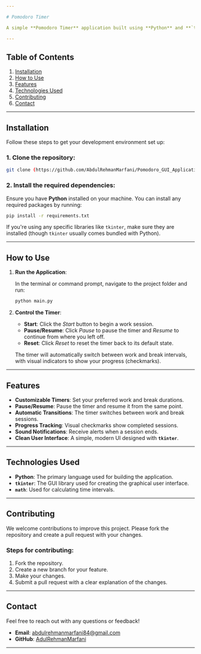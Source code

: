 ```yaml
---

# Pomodoro Timer

A simple **Pomodoro Timer** application built using **Python** and **`tkinter`**. The app follows the **Pomodoro Technique** for time management to boost productivity, offering customizable work/break intervals, visual progress tracking, and a clean user interface.

---
```


## Table of Contents

1. [Installation](#installation)
2. [How to Use](#how-to-use)
3. [Features](#features)
4. [Technologies Used](#technologies-used)
5. [Contributing](#contributing)
6. [Contact](#contact)

---

## Installation

Follow these steps to get your development environment set up:

### 1. Clone the repository:

```bash
git clone (https://github.com/AbdulRehmanMarfani/Pomodoro_GUI_Application.git)
```

### 2. Install the required dependencies:

Ensure you have **Python** installed on your machine. You can install any required packages by running:

```bash
pip install -r requirements.txt
```

If you're using any specific libraries like `tkinter`, make sure they are installed (though `tkinter` usually comes bundled with Python).

---

## How to Use

1. **Run the Application**:

   In the terminal or command prompt, navigate to the project folder and run:

   ```bash
   python main.py
   ```

2. **Control the Timer**:
   - **Start**: Click the *Start* button to begin a work session.
   - **Pause/Resume**: Click *Pause* to pause the timer and *Resume* to continue from where you left off.
   - **Reset**: Click *Reset* to reset the timer back to its default state.
   
   The timer will automatically switch between work and break intervals, with visual indicators to show your progress (checkmarks).

---

## Features

- **Customizable Timers**: Set your preferred work and break durations.
- **Pause/Resume**: Pause the timer and resume it from the same point.
- **Automatic Transitions**: The timer switches between work and break sessions.
- **Progress Tracking**: Visual checkmarks show completed sessions.
- **Sound Notifications**: Receive alerts when a session ends.
- **Clean User Interface**: A simple, modern UI designed with **`tkinter`**.

---

## Technologies Used

- **Python**: The primary language used for building the application.
- **`tkinter`**: The GUI library used for creating the graphical user interface.
- **`math`**: Used for calculating time intervals.

---

## Contributing

We welcome contributions to improve this project. Please fork the repository and create a pull request with your changes.

### Steps for contributing:

1. Fork the repository.
2. Create a new branch for your feature.
3. Make your changes.
4. Submit a pull request with a clear explanation of the changes.

---

## Contact

Feel free to reach out with any questions or feedback!

- **Email**: abdulrehmanmarfani84@gmail.com
- **GitHub**: [AdulRehmanMarfani](https://github.com/AbdulRehmanMarfani)

---

